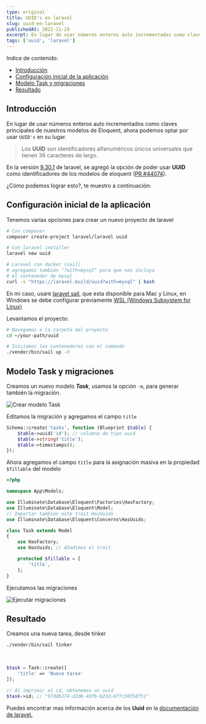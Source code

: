 ```yaml
---
type: original
title: UUID's en laravel
slug: uuid-en-laravel
publishedAt: 2022-11-29
excerpt: En lugar de usar números enteros auto incrementados como claves principales de nuestros modelos de Eloquent, ahora podemos optar por usar UUID en su lugar
tags: ['uuid', 'laravel']
---
```

<div class="indice">
Indice de contenido:

- [Introducción](#introducción "Introducción")
- [Configuración inicial de la aplicación](#configuración-inicial-de-la-aplicación "Configuración inicial de la aplicación")
- [Modelo Task y migraciones](#modelo-task-y-migraciones "Modelo Task y migraciones")
- [Resultado](#resultado "Resultado")
</div>

## Introducción

En lugar de usar números enteros auto incrementados como claves principales de nuestros modelos de Eloquent, ahora podemos optar por usar `UUID's` en su lugar.

> Los **UUID** son identificadores alfanuméricos únicos universales que tienen 36 caracteres de largo.

En la versión <a href="https://github.com/laravel/framework/releases/tag/v9.30.1" target="_blank" title="Release de laravel" rel="nofollow">9.30.1</a> de laravel, se agregó la opción de poder usar **UUID** como identificadores de los modelos de eloquent (<a href="https://github.com/laravel/framework/pull/44074" target="_blank" title="Pull request" rel="nofollow">PR #44074</a>).

¿Cómo podemos lograr esto?, te muestro a continuación:

## Configuración inicial de la aplicación

Tenemos varias opciones para crear un nuevo proyecto de laravel

```bash title="Terminal"
# Con composer
composer create-project laravel/laravel uuid

# Con laravel installer
laravel new uuid

# Laravel con docker (sail)
# agregamos también "?with=mysql" para que nos incluya
# el contenedor de mysql
curl -s "https://laravel.build/uuid?with=mysql" | bash
```

En mi caso, usaré <a href="https://laravel.com/docs/9.x/sail" target="_blank" title="Laravel sail" rel="nofollow">laravel sail</a>, que esta disponible para Mac y Linux, en Windows se debe configurar previamente <a href="https://learn.microsoft.com/en-us/windows/wsl/install" target="_blank" title="Documentación windows wsl" rel="nofollow">WSL (Windows Subsystem for Linux)</a>

Levantamos el proyecto:

```bash title="Terminal"
# Navegamos a la carpeta del proyecto
cd ~/your-path/uuid

# Iniciamos los contenedores con el comando
./vendor/bin/sail up -d
```

## Modelo Task y migraciones

Creamos un nuevo modelo ***Task***, usamos la opción `-m`, para generar también la migración.

![Crear modelo Task](/images/uuids-en-laravel/make-model.webp "Crear modelo Task")

Editamos la migración y agregamos el campo `title`

```php
Schema::create('tasks', function (Blueprint $table) {
    $table->uuid('id'); // columna de tipo uuid
    $table->string('title');
    $table->timestamps();
});
```

Ahora agregamos el campo `title` para la asignación masiva en la propiedad `$fillable` del modelo

```php title="Task.php"
<?php

namespace App\Models;

use Illuminate\Database\Eloquent\Factories\HasFactory;
use Illuminate\Database\Eloquent\Model;
// Importar también este trait HasUuids
use Illuminate\Database\Eloquent\Concerns\HasUuids;

class Task extends Model
{
    use HasFactory;
    use HasUuids; // Añadimos el trait

    protected $fillable = [
        'title',
    ];
}
```

Ejecutamos las migraciones

![Ejecutar migraciones](/images/uuids-en-laravel/run-migrations.webp "Ejecutar migraciones")

## Resultado

Creamos una nueva tarea, desde tinker

```bash title="Terminal"
./vendor/bin/sail tinker
```

<br />

```php
$task = Task::create([
    'title' => 'Nueva tarea'
]);

// Al imprimir el id, obtenemos un uuid
$task->id; // "97ddb274-d2d6-4dfb-b23d-6f7c50f58f51"
```

Puedes encontrar mas información acerca de los **Uuid** en la <a href="https://laravel.com/docs/9.x/eloquent#uuid-and-ulid-keys" class="font-semibold text-red-600" target="_blank" title="Documentación laravel" rel="nofollow">documentación de laravel.</a>
